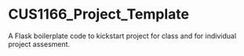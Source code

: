 # CUS1166_Project_Template
A Flask boilerplate code to kickstart project for class and for individual project assesment. 
